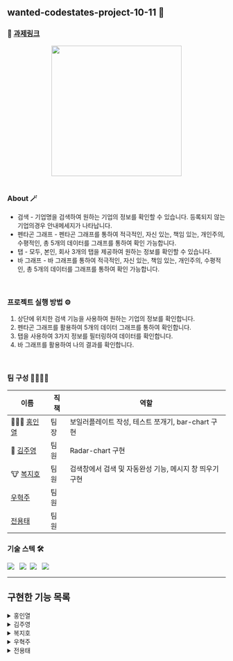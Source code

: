 <br />

## wanted-codestates-project-10-11 🌈

### 📎 [과제링크](https://flamboyant-borg-cf3d11.netlify.app/)

<div align="center">
<img width="300px" src="https://user-images.githubusercontent.com/87487161/156356350-9cd8432b-fd26-49fe-9877-5b2354c82a58.gif"/>
</div>
<br />

### About 🪄

- 검색 - 기업명을 검색하여 원하는 기업의 정보를 확인할 수 있습니다. 등록되지 않는 기업의경우 안내메세지가 나타납니다.
- 펜타곤 그래프 - 펜타곤 그래프를 통하여 적극적인, 자신 있는, 책임 있는, 개인주의, 수평적인, 총 5개의 데이터를 그래프를 통하여 확인 가능합니다.
- 탭 - 모두, 본인, 회사 3개의 탭을 제공하여 원하는 정보를 확인할 수 있습니다.
- 바 그래프 - 바 그래프를 통하여 적극적인, 자신 있는, 책임 있는, 개인주의, 수평적인, 총 5개의 데이터를 그래프를 통하여 확인 가능합니다.

<br />

### 프로젝트 실행 방법 ⚙️

1. 상단에 위치한 검색 기능을 사용하여 원하는 기업의 정보를 확인합니다.
2. 펜타곤 그래프를 활용하여 5개의 데이터 그래프를 통하여 확인합니다.
3. 탭을 사용하여 3가지 정보를 필터링하여 데이터를 확인합니다.
4. 바 그래프를 활용하여 나의 결과를 확인합니다.



<br />

### 팀 구성 👨‍👨‍👧‍👧

| 이름                                   | 직책 | 역할                                           |
| ------------------------------------ | ---- | ------------------------------------------------ |
|🏄🏻‍♂️ [홍인열](https://github.com/hinyc)   | 팀장 |보일러플레이트 작성, 테스트 쪼개기, bar-chart 구현    |
|🐸 [김주영](https://github.com/juo1221) | 팀원 |Radar-chart 구현                                    |
|🐮 [복지호](https://github.com/Jiho31)  | 팀원 |  검색창에서 검색 및 자동완성 기능, 메시지 창 띄우기 구현       |
|[우혁주](https://github.com/Space-Belt) | 팀원 |                                                   |
|[전용태](https://github.com/yong313)    | 팀원 |                                                   |
### 기술 스텍 🛠

<img src="https://img.shields.io/badge/Vue-35485e?style=flat-round&logo=vue.js&logoColor=41b783"/></a> &nbsp;
<img src="https://img.shields.io/badge/HTML5-35485e?style=flat-round&logo=HTML5&logoColor=ea6129"/></a>&nbsp;
<img src="https://img.shields.io/badge/CSS-35485e?style=flat-round&logo=CSS3&logoColor=28a4d8"/></a> &nbsp;
<img src="https://img.shields.io/badge/Vue--Chart.js-35485e?style=flat-round&logo=Axios&logoColor=CA4245"/></a> &nbsp;

---
## 구현한 기능 목록
<details>
  <summary>홍인열</summary>
  <ul>
   <li> vue-chart.js를 이용한 bar-chart구현</li>
   <li> 선택한 기업에 따른 기업 데이터 결과 보여주는 기능 구현</li>
   <li> 탭 선택에 따라 데이터 필터링 기능</li>
  </ul>
</details>
<details>
  <summary>김주영</summary>
  <ul>
   <li> vue-chart.js를 이용한 Radar-chart구현</li>
   <li> 선택한 기업에 따른 기업 데이터 결과 보여주는 기능 구현</li>
   <li> 탭 선택에 따른 기업의 차트 변경 기능 구현</li>
  </ul>
</details>
<details>
  <summary>복지호</summary>
  <ul>
    <li> 데이터 목록에 없는 기업명을 검색할 경우, 화면 중앙에 메시지창을 띄웠다가 서서히 사라지는 기능 </li>
    <li> 검색창에 기업명 입력시 자동완성 </li>
    <li> 검색창에 입력된 값이 데이터 목록에 있는 기업명일 경우, `selectCompany` 상태 값 변경 </li>
  </ul>
</details>
<details>
  <summary>우혁주</summary>
  -그래프
</details>
<details>
  <summary>전용태</summary>
  -그래프
</details>


<br />
